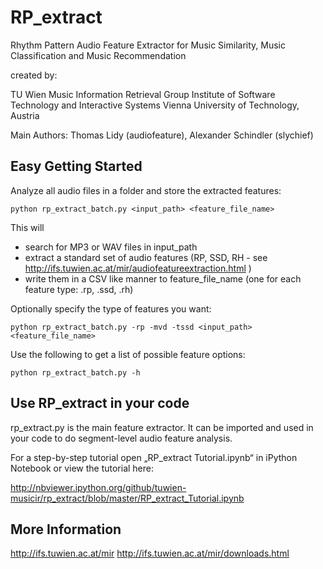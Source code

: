 # RP_extract

Rhythm Pattern Audio Feature Extractor
for Music Similarity, Music Classification and Music Recommendation

created by:

TU Wien
Music Information Retrieval Group
Institute of Software Technology and Interactive Systems
Vienna University of Technology, Austria

Main Authors: Thomas Lidy (audiofeature), Alexander Schindler (slychief)


## Easy Getting Started

Analyze all audio files in a folder and store the extracted features:

```
python rp_extract_batch.py <input_path> <feature_file_name>
```

This will
- search for MP3 or WAV files in input_path
- extract a standard set of audio features (RP, SSD, RH - see http://ifs.tuwien.ac.at/mir/audiofeatureextraction.html )
- write them in a CSV like manner to feature_file_name (one for each feature type: .rp, .ssd, .rh)

Optionally specify the type of features you want:

```
python rp_extract_batch.py -rp -mvd -tssd <input_path> <feature_file_name>
```

Use the following to get a list of possible feature options:

```
python rp_extract_batch.py -h
```

## Use RP_extract in your code

rp_extract.py is the main feature extractor.
It can be imported and used in your code to do segment-level audio feature analysis.

For a step-by-step tutorial open „RP_extract Tutorial.ipynb“ in iPython Notebook or view the tutorial here:

http://nbviewer.ipython.org/github/tuwien-musicir/rp_extract/blob/master/RP_extract_Tutorial.ipynb


## More Information

http://ifs.tuwien.ac.at/mir
http://ifs.tuwien.ac.at/mir/downloads.html